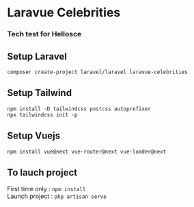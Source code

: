# Laravue Celebrities
### Tech test for Hellosce

## Setup Laravel
```composer create-project laravel/laravel laravue-celebrities```

## Setup Tailwind
```npm install -D tailwindcss postcss autoprefixer``` <br />
```npx tailwindcss init -p```

## Setup Vuejs
```npm install vue@next vue-router@next vue-loader@next```

## To lauch project 
First time only :
```npm install```<br />
Launch project :
```php artisan serve```

